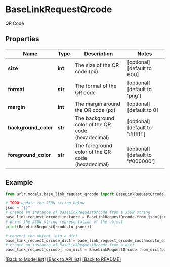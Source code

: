 # BaseLinkRequestQrcode

QR Code

## Properties

Name | Type | Description | Notes
------------ | ------------- | ------------- | -------------
**size** | **int** | The size of the QR code (px) | [optional] [default to 600]
**format** | **str** | The format of the QR code | [optional] [default to 'png']
**margin** | **int** | The margin around the QR code (px) | [optional] [default to 0]
**background_color** | **str** | The background color of the QR code (hexadecimal) | [optional] [default to '#ffffff']
**foreground_color** | **str** | The foreground color of the QR code (hexadecimal) | [optional] [default to '#000000']

## Example

```python
from urlr.models.base_link_request_qrcode import BaseLinkRequestQrcode

# TODO update the JSON string below
json = "{}"
# create an instance of BaseLinkRequestQrcode from a JSON string
base_link_request_qrcode_instance = BaseLinkRequestQrcode.from_json(json)
# print the JSON string representation of the object
print(BaseLinkRequestQrcode.to_json())

# convert the object into a dict
base_link_request_qrcode_dict = base_link_request_qrcode_instance.to_dict()
# create an instance of BaseLinkRequestQrcode from a dict
base_link_request_qrcode_from_dict = BaseLinkRequestQrcode.from_dict(base_link_request_qrcode_dict)
```
[[Back to Model list]](../README.md#documentation-for-models) [[Back to API list]](../README.md#documentation-for-api-endpoints) [[Back to README]](../README.md)


